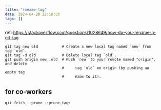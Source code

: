 ```yaml
---
title: "rename-tag"
date: 2024-04-20 22:18:03
tags: []
---
```

ref: https://stackoverflow.com/questions/1028649/how-do-you-rename-a-git-tag

```
git tag new old           # Create a new local tag named `new` from tag `old`.
git tag -d old            # Delete local tag `old`.
git push origin new :old  # Push `new` to your remote named "origin", and delete
                          #     tag `old` on origin (by pushing an empty tag
                          #     name to it).
```

## for co-workers

```
git fetch --prune --prune-tags
```

